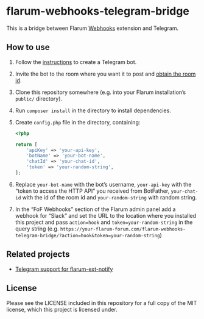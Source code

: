 # flarum-webhooks-telegram-bridge

This is a bridge between Flarum [Webhooks](https://github.com/FriendsOfFlarum/webhooks) extension and Telegram.

## How to use

1. Follow the [instructions](https://github.com/php-telegram-bot/core/blob/master/README.md#create-your-first-bot) to create a Telegram bot.
2. Invite the bot to the room where you want it to post and [obtain the room id](https://stackoverflow.com/a/32572159/160386).
3. Clone this repository somewhere (e.g. into your Flarum installation’s `public/` directory).
4. Run `composer install` in the directory to install dependencies.
5. Create `config.php` file in the directory, containing:

    ```php
    <?php

    return [
        'apiKey' => 'your-api-key',
        'botName' => 'your-bot-name',
        'chatId' => 'your-chat-id',
        'token' => 'your-random-string',
    ];
    ```
6. Replace `your-bot-name` with the bot’s username, `your-api-key` with the “token to access the HTTP API” you received from BotFather, `your-chat-id` with the id of the room id and `your-random-string` with random string.
7. In the “FoF Webhooks” section of the Flarum admin panel add a webhook for “Slack” and set the URL to the location where you installed this project and pass `action=hook` and `token=your-random-string` in the query string (e.g. `https://your-flarum-forum.com/flarum-webhooks-telegram-bridge/?action=hook&token=your-random-string`)

## Related projects

- [Telegram support for flarum-ext-notify](https://github.com/manelizzard/flarum-notify/pull/6)

## License

Please see the LICENSE included in this repository for a full copy of the MIT license, which this project is licensed under.
